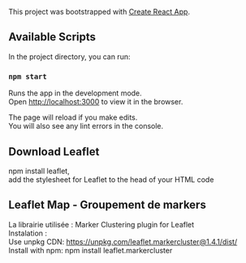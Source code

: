 This project was bootstrapped with [Create React App](https://github.com/facebook/create-react-app).

## Available Scripts

In the project directory, you can run:

### `npm start`

Runs the app in the development mode.<br />
Open [http://localhost:3000](http://localhost:3000) to view it in the browser.

The page will reload if you make edits.<br />
You will also see any lint errors in the console.

## Download Leaflet
   npm install leaflet,  <br/>
   add the stylesheet for Leaflet to the head of your HTML code
## Leaflet Map - Groupement de markers
La librairie utilisée :  Marker Clustering plugin for Leaflet <br/>
Instalation :  <br/>
Use unpkg CDN: https://unpkg.com/leaflet.markercluster@1.4.1/dist/ <br/>
Install with npm: npm install leaflet.markercluster    <br/>


